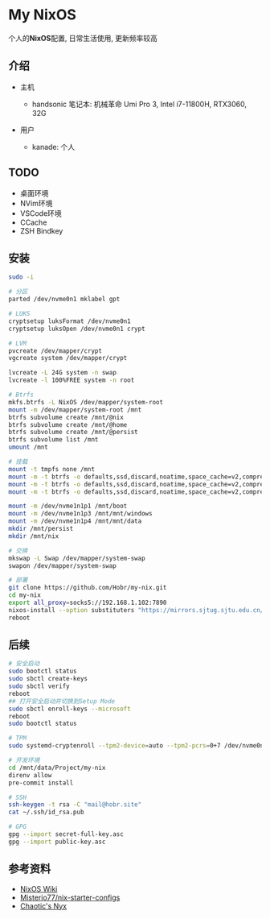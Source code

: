 # My NixOS

个人的**NixOS**配置, 日常生活使用, 更新频率较高

## 介绍

- 主机
  - handsonic 笔记本: 机械革命 Umi Pro 3, Intel i7-11800H, RTX3060, 32G

- 用户
  - kanade: 个人

## TODO

- 桌面环境
- NVim环境
- VSCode环境
- CCache
- ZSH Bindkey

## 安装

```bash
sudo -i

# 分区
parted /dev/nvme0n1 mklabel gpt

# LUKS
cryptsetup luksFormat /dev/nvme0n1
cryptsetup luksOpen /dev/nvme0n1 crypt

# LVM
pvcreate /dev/mapper/crypt
vgcreate system /dev/mapper/crypt

lvcreate -L 24G system -n swap
lvcreate -l 100%FREE system -n root

# Btrfs
mkfs.btrfs -L NixOS /dev/mapper/system-root
mount -m /dev/mapper/system-root /mnt
btrfs subvolume create /mnt/@nix
btrfs subvolume create /mnt/@home
btrfs subvolume create /mnt/@persist
btrfs subvolume list /mnt
umount /mnt

# 挂载
mount -t tmpfs none /mnt
mount -m -t btrfs -o defaults,ssd,discard,noatime,space_cache=v2,compress=zstd,subvol=@nix /dev/mapper/system-root /mnt/nix
mount -m -t btrfs -o defaults,ssd,discard,noatime,space_cache=v2,compress=zstd,subvol=@home /dev/mapper/system-root /mnt/home
mount -m -t btrfs -o defaults,ssd,discard,noatime,space_cache=v2,compress=zstd,subvol=@persist /dev/mapper/system-root /mnt/persist

mount -m /dev/nvme1n1p1 /mnt/boot
mount -m /dev/nvme1n1p3 /mnt/mnt/windows
mount -m /dev/nvme1n1p4 /mnt/mnt/data
mkdir /mnt/persist
mkdir /mnt/nix

# 交换
mkswap -L Swap /dev/mapper/system-swap
swapon /dev/mapper/system-swap

# 部署
git clone https://github.com/Hobr/my-nix.git
cd my-nix
export all_proxy=socks5://192.168.1.102:7890
nixos-install --option substituters "https://mirrors.sjtug.sjtu.edu.cn/nix-channels/store" --show-trace --flake .#handsonic
reboot
```

## 后续

```bash
# 安全启动
sudo bootctl status
sudo sbctl create-keys
sudo sbctl verify
reboot
## 打开安全启动并切换到Setup Mode
sudo sbctl enroll-keys --microsoft
reboot
sudo bootctl status

# TPM
sudo systemd-cryptenroll --tpm2-device=auto --tpm2-pcrs=0+7 /dev/nvme0n1

# 开发环境
cd /mnt/data/Project/my-nix
direnv allow
pre-commit install

# SSH
ssh-keygen -t rsa -C "mail@hobr.site"
cat ~/.ssh/id_rsa.pub

# GPG
gpg --import secret-full-key.asc
gpg --import public-key.asc
```

## 参考资料

- [NixOS Wiki](https://nixos.wiki/)
- [Misterio77/nix-starter-configs](https://github.com/Misterio77/nix-starter-configs)
- [Chaotic's Nyx](https://www.nyx.chaotic.cx/)
